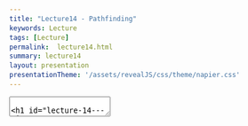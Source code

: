 ```yaml
---
title: "Lecture14 - Pathfinding"
keywords: Lecture
tags: [Lecture]
permalink:  lecture14.html
summary: lecture14
layout: presentation
presentationTheme: '/assets/revealJS/css/theme/napier.css' 
---
```

<section data-markdown data-separator="^\n---\n$" data-separator-vertical="^\n--\n$">
<textarea data-template>

# Lecture 14 - AI Pathfinding
### SET09121 - Games Engineering

<br><br>
Kevin Chalmers and Sam Serrels

School of Computing. Edinburgh Napier University


---

# Recommended Reading

- Artificial Intelligence for Games. Second Edition. Millington and Funge (2009).
- Whole chapter on pathfinding.

 ![image](assets/images/ai_book.jpg)


---

## Pathfinding

![image](assets/images/pathfinding.jpg)


---

# What is Pathfinding?

- Pathfinding (or more specifically path planning) is a decision making process that feeds into the movement.
    - You can consider it as crossing the boundary between movement and decision making.
- Pathfinding is really the key ingredient to allow characters to navigate a map.
- There is a good chance you have covered this before in AI or algorithms and data structures.



---

# Why do we need Pathfinding?

- Game maps are generally too complicated for simple steering to be in charge.
- We could hard-code routes through the map, but that is not a scalable strategy.
- So we need a technique that allows an entity to determine a route to follow to get to its destination.
- Pathfinding allows us to do this -- it examines map data and provides a set of waypoints to follow by the entity.
- Pathfinding is just a form of graph search, and there are different methods to do this.
- We need a fast solution -- A* being the most commonly used.


---

# Pathfinding Costs

- Maps are very big today -- some over $100km^2$.
- If each square metre was a navigation point that's $10^8$ points.
- If we can travel in eight directions, things get very expensive.
- Generally we are looking for simplifications to combat this.


 ![image](assets/images/witcher3_map.jpg) <!-- .element width="40%"  -->


---

## Underpinning Theory -- Graphs


---

# What is a Graph?

- Prepare to have terms thrown at you which don't matter too much in this context.
- A **graph** is just a collection of objects where pairs of objects are related in some way.
- We typically refer to the objects as **nodes** (or vertices) and the connections as **edges**.
- A graph can therefore be defined as a set of nodes and a set of edges.
- From a game pathfinding point of view, a node is a location in the game world, and an edge is a path between two edges.
    - We don't need to be any more elaborate than that in game terms.


---

# Example Graph -- Node-link Diagram

![image](assets/images/node-link.png)


---

# Weighted Graphs

- For pathfinding we are concerned with the cost.
- The cost of a path is dependant on some factors (in games normally the distance) that allows us to determine what the cheapest path is.
- We consider that an edge has a cost associated with it (weight)
- To traverse an edge means to incur the cost of that traversal
- In our pathfinding each traversal will have a cost of one


![image](assets/images/weighted-graph.png) <!-- .element width="60%"  -->


---

# Directed Graphs

- A graph may also be directed.
- This means that an edge only has one direction of travel.
- We won't use this, but it does exist in games.
    - For example, jumping down a ledge you cannot get back up.

![image](assets/images/directed-graph.png)  <!-- .element width="60%"  -->


---

# Tile Engine and Graphs

- We will be building our pathfinding into our tile engine.
    - It is just easier -- the data is all there.
- We will use the data directly and build up our path incrementally from the level data.
- The algorithm should be reusable though -- you just need to specify where you are getting the data from.

![image](assets/images/tile-path.jpg)  <!-- .element width="60%"  -->


---

# Tile Graphs

- This approach should be OK for anything you are building, but a word of warning...
- A tile-based graph pathfinding approach does not scale to large maps.
    - We mentioned this at the start.
- A worst case pathfind means that all paths on all nodes have to be searched. 
    - This leads to an algorithmic complexity of $\mathcal{O}(\lvert V \rvert^2)$.
    - $\lvert V \rvert$ is the size of the node (vertex) set.
- So don't convert your massive million by million tile world into a pathfinding nightmare.


---

## Dijkstra


---

# Dijkstra's Algorithm

- Defined by Edsger Dijkstra in 1956.
- An algorithm to find the shortest path between two nodes in a graph.
    - For a game, find the shortest path between two locations.
- An extension to the algorithm allowed finding of all the paths from a source node.
    - In other words, how do we get to each of the nodes in the shortest time.
- This algorithm is not only used for pathfinding in games.
    - Google Maps will use something similar for moving in road networks.
    - Network routing protocols will use such an algorithm.
- Dijkstra is rarely used in games -- but the basic principles are.

---

# Dijkstra's Algorithm - 6 steps
1.  Mark all nodes as initially unvisited. Use this to create the set of *unvisited* nodes.
2.  Set distances for the nodes:
    - Initial node (current node) distance is 0.
    - Other nodes set to infinity.
3.  For the current node look at connected neighbours. Use to determine a tentative distance from the current node. Update the neighbours distances if the new route is shorter.
4.  Mark current node as visited (remove from *unvisited* set). We will not visit this node again.
5.  If destination has been marked visited (in other words we reached our destination) or all *unvisited* nodes have infinite distance, stop.
6.  Else select unvisited node with smallest tentative distance from the initial node and set as current node. Go to step 3.


---

# Dijkstra's Algorithm

- Dijkstra is called a breadth-first search.
- It iterates through nodes based on which one has the shortest distance from the start node.
- This means it is not actively searching for the destination but doing a traversal of the graph until it happens to find it.


 ![image](assets/images/dijkstra.png)


---

# Example -- Dijkstra at Work

<iframe width="1400" height="800" src="https://www.youtube.com/embed/dhvf9KCAsVg" frameborder="0" allow="accelerometer; autoplay; encrypted-media; gyroscope; picture-in-picture" allowfullscreen></iframe>

---

# Problems with Dijkstra

- The problem with Dijkstra's algorithm is it not actually searching for our destination.
- Dijkstra's approach sets out to find the shortest path from a source to the neighbouring nodes.
- It just might run into the destination at this step.
- Therefore, Dijkstra is expensive for pathfinding - it might just get lucky.
- This leads to an algorithmic complexity of $\mathcal{O}(\lvert V \rvert^2)$.
- So we need a better technique that tries to find our destination node.


---

## A*


---

# A*

- A* was first described in 1968 (about 10 years after Dijkstra's algorithm) by a team from the Stanford Research Institute.
- A* is called a best-first search or an informed-search algorithm.
- This is because it takes into account a goal for working out which node to select next.
    - In a game our goal is the destination we want to get to quickest.
- It does this by determining a cost for a node traversal based on whether it best meets the goal.
- We can use different heuristics to evaluate these costs.
    - We will just use Euclidean (straight-line) distance.


---

#  A* also has 6 steps:

1.  Mark all nodes as initially unvisited. Use this to create the set of *unvisited* nodes.
2.  Set values for the nodes:
    - Initial node (current node) set to heuristic value.
    - Other nodes set to 0.
3.  For the current node look at all the connected neighbours. Use this to determine a tentative cost (based on a heuristic). 
    - Update the neighbours heuristic value if the new route is better. 
4.  Mark current node as visited (remove from *unvisited* set). We will not visit this node again.
5.  If destination has been marked visited (in other words we reached our destination) or all *unvisited* nodes have infinite value, stop.
6.  Else select unvisited node with best heuristic value and set as current node. Go to step 3.


---

# A*

- As stated, A* is a best-first search algorithm.
- This means it doesn't select a shortest path from where it is, but chooses a node that looks like a better choice towards the goal.
- However, in the worst-case A* still might have to search the entire graph.
    - We still have $\mathcal{O}(\lvert V \rvert^2)$ complexity.


 ![image](assets/images/astar.png) <!-- .element width="40%"  -->


---

# Example -- A* at Work


<iframe width="1400" height="800" src="https://www.youtube.com/embed/19h1g22hby8" frameborder="0" allow="accelerometer; autoplay; encrypted-media; gyroscope; picture-in-picture" allowfullscreen></iframe>

---

# Heuristics

- There are different heuristics we can use to make the pathfinding act in a different manner.
- The one we will use is Euclidean distance (straightline):
    $$h = destination - position $$
- Another is Manhattan distance: 
 - $$ d = destination - position $$
 - $$ h = \lvert d.x \rvert + \lvert d.y \rvert $$
- This might be more useful -- it is movement through a grid (either vertical or horizontal movement, no diagonal). Each movement costs 1 unit.
- Chebyshev distance is similar to Manhattan but allows diagonal movement:
 - $$ d = destination - position $$
 - $$ h = \max(\lvert d.x \rvert + \lvert d.y \rvert) $$


---

# A* versus Dijkstra

<iframe width="1400" height="800" src="https://www.youtube.com/embed/g024lzsknDo" frameborder="0" allow="accelerometer; autoplay; encrypted-media; gyroscope; picture-in-picture" allowfullscreen></iframe>

---

## Pathfinding and Steering


---

# Output from Pathfinding

- The output from a path finding or a path planning operation is called a *path* or *walk*.
- There are different approaches we can take in a game:
    - A serious of directions of travel (useful for discrete movement).
    - A list of nodes to visit (better for continuous movement).
- We will take the latter approach.


 ![image](assets/images/graph-walk.png) <!-- .element width="40%"  -->


---

# Pathfinding and Steering

- Our aim is to use pathfinding as a decision making process for our movement.
- The basic idea is that we have a starting position and a target position.
- We use pathfinding to make a decision about how to move to the target position.
- The list of nodes to visit then allows us to traverse the map using a steering behaviour.
- The simplest approach is just to use an arrive behaviour for each node. Seeking will give you a wobble.
- Combining steering behaviours, pathfinding, and physics will give you all the movement behaviour you need.


---

## Summary

---

# Other Techniques

- We have only looked at the main technique used in games but there are other considerations.
- We talked about tactical path planning last week -- A* does let you consider this if your heuristic is done in that manner.
- There are other tweaks to the pathfinding algorithms that can be done -- see the AI book.
- There is also some work on pre-processing to better process the data.
- Diffusion is another technique that works well for parallelisation on the GPU.


---

# Summary

- We've only covered the basics of pathfinding, but this is enough for what you need.
- Pathfinding is really about finding the least expensive path to a destination.
- This can obviously change based on the map changing.
- Our use of pathfinding will get a list of nodes to visit and the subsequent use of this information to move a character around.
- The lab will provide you with an algorithm that will work in the tile engine, but you should be able to extract the core idea if you need to.
